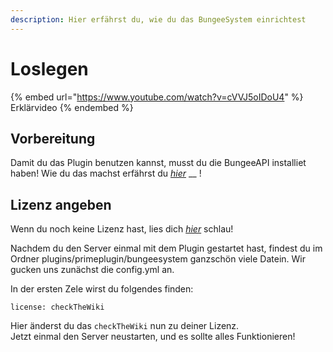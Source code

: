 ```yaml
---
description: Hier erfährst du, wie du das BungeeSystem einrichtest
---
```


# Loslegen

{% embed url="https://www.youtube.com/watch?v=cVVJ5oIDoU4" %}
Erklärvideo
{% endembed %}



## Vorbereitung

Damit du das Plugin benutzen kannst, musst du die BungeeAPI installiet haben! Wie du das machst erfährst du [_hier_](../core-api/loslegen.md) __ !

## Lizenz angeben

Wenn du noch keine Lizenz hast, lies dich [_hier_](../generelles/lizenzen.md) schlau!

Nachdem du den Server einmal mit dem Plugin gestartet hast, findest du im Ordner plugins/primeplugin/bungeesystem ganzschön viele Datein. Wir gucken uns zunächst die config.yml an.

In der ersten Zele wirst du folgendes finden:

```
license: checkTheWiki
```

Hier änderst du das `checkTheWiki` nun zu deiner Lizenz.\
Jetzt einmal den Server neustarten, und es sollte alles Funktionieren!
